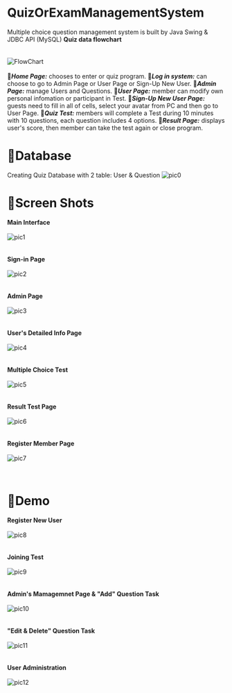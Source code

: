 # QuizOrExamManagementSystem
Multiple choice question management system is built by Java Swing &amp; JDBC API (MySQL)
**Quiz data flowchart**<br><br><br>
![FlowChart](quiz_flowchart.png)
<br><br>
🔴***Home Page:*** chooses to enter or quiz program.
🔴***Log in system:*** can choose to go to Admin Page or User Page or Sign-Up New User.
🔴***Admin Page:*** manage Users and Questions.
🔴***User Page:*** member can modify own personal infomation or participant in Test.
🔴***Sign-Up New User Page:*** guests need to fill in all of cells, select your avatar from PC and then go to User Page.
🔴***Quiz Test:*** members will complete a Test during 10 minutes with 10 questions, each question includes 4 options.
🔴***Result Page:*** displays user's score, then member can take the test again or close program.
# 🔷Database
Creating Quiz Database with 2 table: User & Question
![pic0](db_quiz.png)
# 🔷Screen Shots
**Main Interface**
<br><br>
![pic1](Untitled.png)
<br><br><br>
**Sign-in Page**
<br><br>
![pic2](Untitled1.png)
<br><br><br>
**Admin Page**
<br><br>
![pic3](Untitled2.png)
<br><br><br>
**User's Detailed Info Page**
<br><br>
![pic4](Untitled3.png)
<br><br><br>
**Multiple Choice Test**
<br><br>
![pic5](Untitled4.png)
<br><br><br>
**Result Test Page**
<br><br>
![pic6](Untitled5.png)
<br><br><br>
**Register Member Page**
<br><br>
![pic7](Untitled6.png)
<br><br><br>
# 🔷Demo
**Register New User**
<br><br>
![pic8](https://64.media.tumblr.com/b5cb1afb54b40979509cd8d20ec6f312/4dfcf273a72d391c-a8/s1280x1920/8d6a98da1eb8c579fb661eca640c116dc6e25f73.gif)
<br><br><br>
**Joining Test**
<br><br>
![pic9](https://64.media.tumblr.com/422bd7b2bceb109a205b2a6abd2d72d5/e00c4a4b948119d3-41/s1280x1920/cc24614d5cbed27d11e7d7a3dbe176409028b500.gif)
<br><br><br>
**Admin's Mamagemnet Page & "Add" Question Task**
<br><br>
![pic10](https://64.media.tumblr.com/e792fdd0574c027b6358b6197bfc88f0/4741ded2f3996b9f-b0/s1280x1920/fc8f2097bd9ea89d7c4f9bd815db72d978fc612e.gif)
<br><br><br>
**"Edit & Delete" Question Task**
<br><br>
![pic11](https://64.media.tumblr.com/f2bcf300de839362faa24b03311cdd0e/0d4bd4aa83cea851-28/s1280x1920/acc72490ecef89e7ff64a7c8d41134be56d2ed35.gif)
<br><br><br>
**User Administration**
<br><br>
![pic12](https://64.media.tumblr.com/1e14646f3ad3405649ba24708133b7a6/a672b83b7d332e3f-87/s1280x1920/26bffb3d1c40e819a17f926f96f745b337b3cabc.gif)
